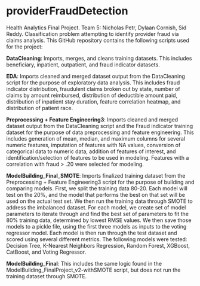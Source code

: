 # providerFraudDetection
Health Analytics Final Project. Team 5: Nicholas Petr, Dylaan Cornish, Sid Reddy. Classification problem attempting to identify provider fraud via claims analysis. This GitHub repository contains the following scripts used for the project: 

**DataCleaning**: Imports, merges, and cleans training datasets. This includes beneficiary, inpatient, outpatient, and fraud indicator datasets. 

**EDA**: Imports cleaned and merged dataset output from the DataCleaning script for the purpose of exploratory data analysis. This includes fraud indicator distribution, fraudulent claims broken out by state, number of claims by amount reimbursed, distribution of deductible amount paid, distribution of inpatient stay duration, feature correlation heatmap, and distribution of patient race.

**Preprocessing + Feature Engineering3**: Imports cleaned and merged dataset output from the DataCleaning script and the Fraud indicator training dataset for the purpose of data preprocessing and feature engineering. This includes generation of mean, median, and maximum columns for several numeric features, imputation of features with NA values, conversion of categorical data to numeric data, addition of features of interest, and identification/selection of features to be used in modeling. Features with a correlation with fraud > .20 were selected for modeling.

**ModelBuilding_Final_SMOTE**: Imports finalized training dataset from the Preprocessing + Feature Engineering3 script for the purpose of building and comparing models. First, we split the training data 80-20. Each model will test on the 20%, and the model that performs the best on that set will be used on the actual test set. We then run the training data through SMOTE to address the imbalanced dataset. For each model, we create set of model parameters to iterate through and find the best set of parameters to fit the 80% training data, determined by lowest RMSE values. We then save those models to a pickle file, using the first three models as inputs to the voting regressor model. Each model is then run through the test dataset and scored using several different metrics. The following models were tested: Decision Tree, K-Nearest Neighbors Regression, Random Forest, XGBoost, CatBoost, and Voting Regressor. 

**ModelBuilding_Final**: This includes the same logic found in the ModelBuilding_FinalProject_v2-withSMOTE script, but does not run the training dataset through SMOTE. 
